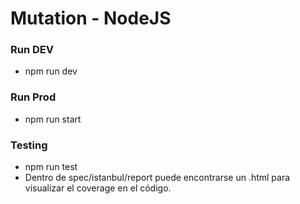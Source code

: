 # Mutation - NodeJS

### Run DEV

- npm run dev

### Run Prod

- npm run start

### Testing

- npm run test
- Dentro de spec/istanbul/report puede encontrarse un .html para visualizar el coverage en el código.

